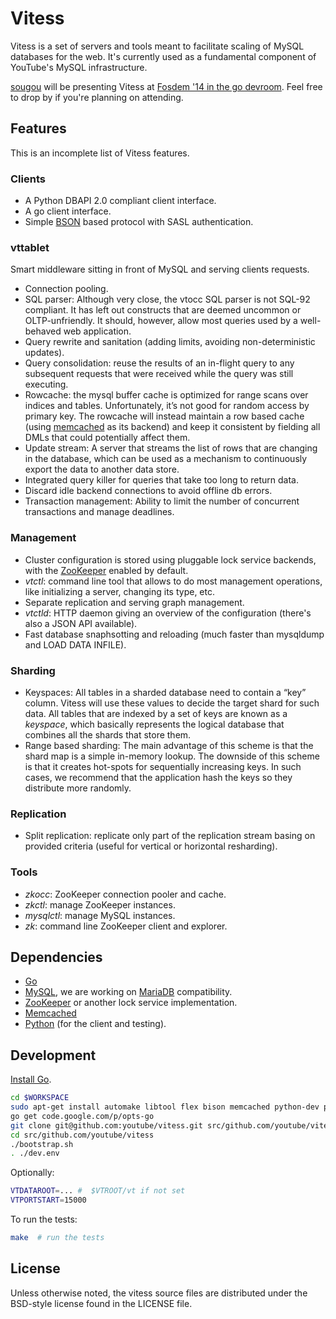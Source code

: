 Vitess
======

Vitess is a set of servers and tools meant to facilitate scaling of MySQL databases for the web.
It's currently used as a fundamental component of YouTube's MySQL infrastructure.

[sougou](https://github.com/sougou) will be presenting Vitess at [Fosdem '14 in the go devroom](https://fosdem.org/2014/schedule/track/go/). Feel free to drop by if you're planning
on attending.

Features
--------

This is an incomplete list of Vitess features.

### Clients

* A Python DBAPI 2.0 compliant client interface.
* A go client interface.
* Simple [BSON](http://http://bsonspec.org/) based protocol with SASL
  authentication.

### vttablet

Smart middleware sitting in front of MySQL and serving clients
requests.

* Connection pooling.
* SQL parser: Although very close, the vtocc SQL parser is not SQL-92
  compliant. It has left out constructs that are deemed uncommon or
  OLTP-unfriendly. It should, however, allow most queries used by a
  well-behaved web application.
* Query rewrite and sanitation (adding limits, avoiding non-deterministic updates).
* Query consolidation: reuse the results of an in-flight query to any
  subsequent requests that were received while the query was still
  executing.
* Rowcache: the mysql buffer cache is optimized for range scans over
  indices and tables. Unfortunately, it’s not good for random access
  by primary key. The rowcache will instead maintain a row based cache
  (using [memcached](http://memcached.org/) as its backend) and keep it
  consistent by fielding all DMLs that could potentially affect them.
* Update stream: A server that streams the list of rows that are changing
  in the database, which can be used as a mechanism to continuously export
  the data to another data store.
* Integrated query killer for queries that take too long to return
  data.
* Discard idle backend connections to avoid offline db errors.
* Transaction management: Ability to limit the number of concurrent
  transactions and manage deadlines.
	  
### Management

* Cluster configuration is stored using pluggable lock service
  backends, with the [ZooKeeper](http://zookeeper.apache.org/) enabled
  by default.
* *vtctl*: command line tool that allows to do most management
  operations, like initializing a server, changing its type, etc.
* Separate replication and serving graph management.
* *vtctld*: HTTP daemon giving an overview of the configuration
   (there's also a JSON API available).
* Fast database snaphsotting and reloading (much faster than mysqldump
  and LOAD DATA INFILE).

### Sharding 

* Keyspaces: All tables in a sharded database need to contain a “key”
  column. Vitess will use these values to decide the target shard for
  such data. All tables that are indexed by a set of keys are known as
  a *keyspace*, which basically represents the logical database that
  combines all the shards that store them.
* Range based sharding: The main advantage of this scheme is that the
  shard map is a simple in-memory lookup. The downside of this scheme
  is that it creates hot-spots for sequentially increasing keys. In
  such cases, we recommend that the application hash the keys so they
  distribute more randomly.

### Replication

* Split replication: replicate only part of the replication stream
  basing on provided criteria (useful for vertical or horizontal
  resharding).

### Tools

* *zkocc*: ZooKeeper connection pooler and cache.
* *zkctl*: manage ZooKeeper instances.
* *mysqlctl*: manage MySQL instances.
* *zk*: command line ZooKeeper client and explorer.

Dependencies
------------

* [Go](http://golang.org)
* [MySQL](http://mysql.com), we are working on
  [MariaDB](https://mariadb.org/) compatibility.
* [ZooKeeper](http://zookeeper.apache.org/) or another lock service implementation.
* [Memcached](http://memcached.org)
* [Python](http://python.org) (for the client and testing).

Development
-----------

[Install Go](http://golang.org/doc/install).

``` sh
cd $WORKSPACE
sudo apt-get install automake libtool flex bison memcached python-dev python-mysqldb libssl-dev g++ mercurial git
go get code.google.com/p/opts-go
git clone git@github.com:youtube/vitess.git src/github.com/youtube/vitess
cd src/github.com/youtube/vitess
./bootstrap.sh
. ./dev.env
```

Optionally:

``` sh
VTDATAROOT=... #  $VTROOT/vt if not set
VTPORTSTART=15000
```

To run the tests:

``` sh
make  # run the tests
```

License
-------

Unless otherwise noted, the vitess source files are distributed
under the BSD-style license found in the LICENSE file.
